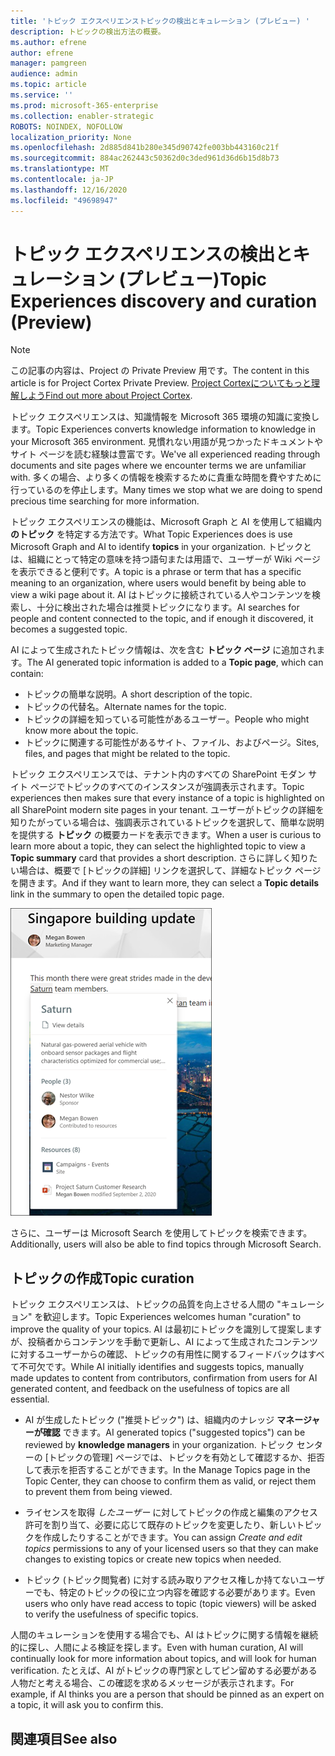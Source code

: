 ```yaml
---
title: 'トピック エクスペリエンストピックの検出とキュレーション (プレビュー) '
description: トピックの検出方法の概要。
ms.author: efrene
author: efrene
manager: pamgreen
audience: admin
ms.topic: article
ms.service: ''
ms.prod: microsoft-365-enterprise
ms.collection: enabler-strategic
ROBOTS: NOINDEX, NOFOLLOW
localization_priority: None
ms.openlocfilehash: 2d885d841b280e345d90742fe003bb443160c21f
ms.sourcegitcommit: 884ac262443c50362d0c3ded961d36d6b15d8b73
ms.translationtype: MT
ms.contentlocale: ja-JP
ms.lasthandoff: 12/16/2020
ms.locfileid: "49698947"
---
```

# <a name="topic-experiences-discovery-and-curation-preview"></a><span data-ttu-id="b85c8-103">トピック エクスペリエンスの検出とキュレーション (プレビュー)</span><span class="sxs-lookup"><span data-stu-id="b85c8-103">Topic Experiences discovery and curation (Preview)</span></span>

> [!Note] 
> <span data-ttu-id="b85c8-104">この記事の内容は、Project の Private Preview 用です。</span><span class="sxs-lookup"><span data-stu-id="b85c8-104">The content in this article is for Project Cortex Private Preview.</span></span> <span data-ttu-id="b85c8-105">[Project Cortexについてもっと理解しよう](https://aka.ms/projectcortex)</span><span class="sxs-lookup"><span data-stu-id="b85c8-105">[Find out more about Project Cortex](https://aka.ms/projectcortex).</span></span>

<span data-ttu-id="b85c8-106">トピック エクスペリエンスは、知識情報を Microsoft 365 環境の知識に変換します。</span><span class="sxs-lookup"><span data-stu-id="b85c8-106">Topic Experiences converts knowledge information to knowledge in your Microsoft 365 environment.</span></span> <span data-ttu-id="b85c8-107">見慣れない用語が見つかったドキュメントやサイト ページを読む経験は豊富です。</span><span class="sxs-lookup"><span data-stu-id="b85c8-107">We've all experienced reading through documents and site pages where we encounter terms we are unfamiliar with.</span></span> <span data-ttu-id="b85c8-108">多くの場合、より多くの情報を検索するために貴重な時間を費やすために行っているのを停止します。</span><span class="sxs-lookup"><span data-stu-id="b85c8-108">Many times we stop what we are doing to spend precious time searching for more information.</span></span>

<span data-ttu-id="b85c8-109">トピック エクスペリエンスの機能は、Microsoft Graph と AI を使用して組織内 **のトピック** を特定する方法です。</span><span class="sxs-lookup"><span data-stu-id="b85c8-109">What Topic Experiences does is use Microsoft Graph and AI to identify **topics** in your organization.</span></span>  <span data-ttu-id="b85c8-110">トピックとは、組織にとって特定の意味を持つ語句または用語で、ユーザーが Wiki ページを表示できると便利です。</span><span class="sxs-lookup"><span data-stu-id="b85c8-110">A topic is a phrase or term that has a specific meaning to an organization, where users would benefit by being able to view a wiki page about it.</span></span> <span data-ttu-id="b85c8-111">AI はトピックに接続されている人やコンテンツを検索し、十分に検出された場合は推奨トピックになります。</span><span class="sxs-lookup"><span data-stu-id="b85c8-111">AI searches for people and content connected to the topic, and if enough it discovered, it becomes a suggested topic.</span></span>

<span data-ttu-id="b85c8-112">AI によって生成されたトピック情報は、次を含む **トピック ページ** に追加されます。</span><span class="sxs-lookup"><span data-stu-id="b85c8-112">The AI generated topic information is added to a **Topic page**, which can contain:</span></span>
- <span data-ttu-id="b85c8-113">トピックの簡単な説明。</span><span class="sxs-lookup"><span data-stu-id="b85c8-113">A short description of the topic.</span></span>
- <span data-ttu-id="b85c8-114">トピックの代替名。</span><span class="sxs-lookup"><span data-stu-id="b85c8-114">Alternate names for the topic.</span></span>
- <span data-ttu-id="b85c8-115">トピックの詳細を知っている可能性があるユーザー。</span><span class="sxs-lookup"><span data-stu-id="b85c8-115">People who might know more about the topic.</span></span>
- <span data-ttu-id="b85c8-116">トピックに関連する可能性があるサイト、ファイル、およびページ。</span><span class="sxs-lookup"><span data-stu-id="b85c8-116">Sites, files, and pages that might be related to the topic.</span></span>

<span data-ttu-id="b85c8-117">トピック エクスペリエンスでは、テナント内のすべての SharePoint モダン サイト ページでトピックのすべてのインスタンスが強調表示されます。</span><span class="sxs-lookup"><span data-stu-id="b85c8-117">Topic experiences then makes sure that every instance of a topic is highlighted on all SharePoint modern site pages in your tenant.</span></span> <span data-ttu-id="b85c8-118">ユーザーがトピックの詳細を知りたがっている場合は、強調表示されているトピックを選択して、簡単な説明を提供する **トピック** の概要カードを表示できます。</span><span class="sxs-lookup"><span data-stu-id="b85c8-118">When a user is curious to learn more about a topic, they can select the highlighted topic to view a **Topic summary** card that provides a short description.</span></span> <span data-ttu-id="b85c8-119">さらに詳しく知りたい場合は、概要で [トピックの詳細] リンクを選択して、詳細なトピック ページを開きます。</span><span class="sxs-lookup"><span data-stu-id="b85c8-119">And if they want to learn more, they can select a **Topic details** link in the summary to open the detailed topic page.</span></span>

![トピックのハイライト](../media/knowledge-management/saturn.png) </br>

<span data-ttu-id="b85c8-121">さらに、ユーザーは Microsoft Search を使用してトピックを検索できます。</span><span class="sxs-lookup"><span data-stu-id="b85c8-121">Additionally, users will also be able to find topics through Microsoft Search.</span></span>


## <a name="topic-curation"></a><span data-ttu-id="b85c8-122">トピックの作成</span><span class="sxs-lookup"><span data-stu-id="b85c8-122">Topic curation</span></span>

<span data-ttu-id="b85c8-123">トピック エクスペリエンスは、トピックの品質を向上させる人間の "キュレーション" を歓迎します。</span><span class="sxs-lookup"><span data-stu-id="b85c8-123">Topic Experiences welcomes human "curation" to improve the quality of your topics.</span></span> <span data-ttu-id="b85c8-124">AI は最初にトピックを識別して提案しますが、投稿者からコンテンツを手動で更新し、AI によって生成されたコンテンツに対するユーザーからの確認、トピックの有用性に関するフィードバックはすべて不可欠です。</span><span class="sxs-lookup"><span data-stu-id="b85c8-124">While AI initially identifies and suggests topics, manually made updates to content from contributors, confirmation from users for AI generated content, and feedback on the usefulness of topics are all essential.</span></span>

- <span data-ttu-id="b85c8-125">AI が生成したトピック ("推奨トピック") は、組織内のナレッジ **マネージャーが確認** できます。</span><span class="sxs-lookup"><span data-stu-id="b85c8-125">AI generated topics ("suggested topics") can be reviewed by **knowledge managers** in your organization.</span></span> <span data-ttu-id="b85c8-126">トピック センターの [トピックの管理] ページでは、トピックを有効として確認するか、拒否して表示を拒否することができます。</span><span class="sxs-lookup"><span data-stu-id="b85c8-126">In the Manage Topics page in the Topic Center, they can choose to confirm them as valid, or reject them to prevent them from being viewed.</span></span>

- <span data-ttu-id="b85c8-127">ライセンスを取得 *したユーザー* に対してトピックの作成と編集のアクセス許可を割り当て、必要に応じて既存のトピックを変更したり、新しいトピックを作成したりすることができます。</span><span class="sxs-lookup"><span data-stu-id="b85c8-127">You can assign *Create and edit topics* permissions to any of your licensed users so that they can make changes to existing topics or create new topics when needed.</span></span> 

- <span data-ttu-id="b85c8-128">トピック (トピック閲覧者) に対する読み取りアクセス権しか持てないユーザーでも、特定のトピックの役に立つ内容を確認する必要があります。</span><span class="sxs-lookup"><span data-stu-id="b85c8-128">Even users who only have read access to topic (topic viewers) will be asked to verify the usefulness of specific topics.</span></span>

<span data-ttu-id="b85c8-129">人間のキュレーションを使用する場合でも、AI はトピックに関する情報を継続的に探し、人間による検証を探します。</span><span class="sxs-lookup"><span data-stu-id="b85c8-129">Even with human curation, AI will continually look for more information about topics, and will look for human verification.</span></span> <span data-ttu-id="b85c8-130">たとえば、AI がトピックの専門家としてピン留めする必要がある人物だと考える場合、この確認を求めるメッセージが表示されます。</span><span class="sxs-lookup"><span data-stu-id="b85c8-130">For example, if AI thinks you are a person that should be pinned as an expert on a topic, it will ask you to confirm this.</span></span> 

















## <a name="see-also"></a><span data-ttu-id="b85c8-131">関連項目</span><span class="sxs-lookup"><span data-stu-id="b85c8-131">See also</span></span>



  






